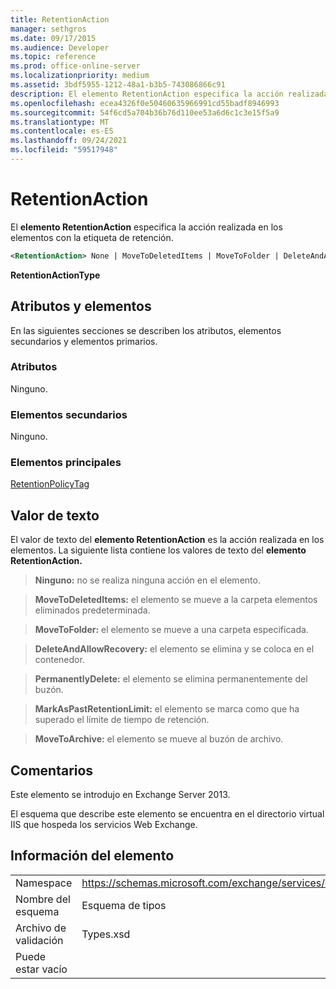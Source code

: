 ```yaml
---
title: RetentionAction
manager: sethgros
ms.date: 09/17/2015
ms.audience: Developer
ms.topic: reference
ms.prod: office-online-server
ms.localizationpriority: medium
ms.assetid: 3bdf5955-1212-48a1-b3b5-743086866c91
description: El elemento RetentionAction especifica la acción realizada en los elementos con la etiqueta de retención.
ms.openlocfilehash: ecea4326f0e50460635966991cd55badf8946993
ms.sourcegitcommit: 54f6cd5a704b36b76d110ee53a6d6c1c3e15f5a9
ms.translationtype: MT
ms.contentlocale: es-ES
ms.lasthandoff: 09/24/2021
ms.locfileid: "59517948"
---
```

# <a name="retentionaction"></a>RetentionAction

El **elemento RetentionAction** especifica la acción realizada en los elementos con la etiqueta de retención. 
  
```XML
<RetentionAction> None | MoveToDeletedItems | MoveToFolder | DeleteAndAllowRecovery | PermanentlyDelete | MarkAsPastRetentionLimit | MoveToArchive <RetentionAction>
```

 **RetentionActionType**
## <a name="attributes-and-elements"></a>Atributos y elementos

En las siguientes secciones se describen los atributos, elementos secundarios y elementos primarios.
  
### <a name="attributes"></a>Atributos

Ninguno.
  
### <a name="child-elements"></a>Elementos secundarios

Ninguno.
  
### <a name="parent-elements"></a>Elementos principales

[RetentionPolicyTag](retentionpolicytag.md)
  
## <a name="text-value"></a>Valor de texto

El valor de texto del **elemento RetentionAction** es la acción realizada en los elementos. La siguiente lista contiene los valores de texto del **elemento RetentionAction.** 
  
> **Ninguno:** no se realiza ninguna acción en el elemento. 
    
> **MoveToDeletedItems:** el elemento se mueve a la carpeta elementos eliminados predeterminada. 
    
> **MoveToFolder:** el elemento se mueve a una carpeta especificada. 
    
> **DeleteAndAllowRecovery:** el elemento se elimina y se coloca en el contenedor. 
    
> **PermanentlyDelete:** el elemento se elimina permanentemente del buzón. 
    
> **MarkAsPastRetentionLimit:** el elemento se marca como que ha superado el límite de tiempo de retención. 
    
> **MoveToArchive:** el elemento se mueve al buzón de archivo. 
    
## <a name="remarks"></a>Comentarios

Este elemento se introdujo en Exchange Server 2013.
  
El esquema que describe este elemento se encuentra en el directorio virtual IIS que hospeda los servicios Web Exchange.
  
## <a name="element-information"></a>Información del elemento

|||
|:-----|:-----|
|Namespace  <br/> |https://schemas.microsoft.com/exchange/services/2006/types  <br/> |
|Nombre del esquema  <br/> |Esquema de tipos  <br/> |
|Archivo de validación  <br/> |Types.xsd  <br/> |
|Puede estar vacío  <br/> ||
   

